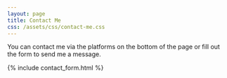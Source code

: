 ```yaml
---
layout: page
title: Contact Me
css: /assets/css/contact-me.css
---
```


You can contact me via the platforms on the bottom of the page or fill out the form to send me a message.

{% include contact_form.html %}
